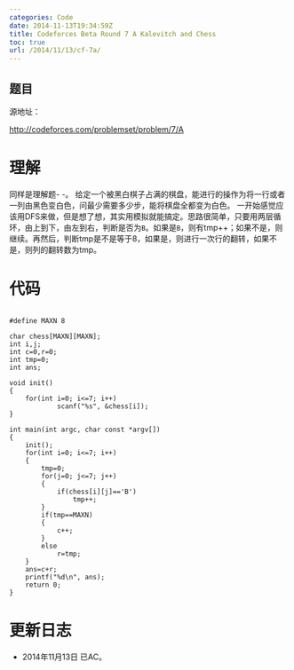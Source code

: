 ```yaml
---
categories: Code
date: 2014-11-13T19:34:59Z
title: Codeforces Beta Round 7 A Kalevitch and Chess
toc: true
url: /2014/11/13/cf-7a/
---
```


## 题目
源地址：

http://codeforces.com/problemset/problem/7/A

# 理解
同样是理解题- -。
给定一个被黑白棋子占满的棋盘，能进行的操作为将一行或者一列由黑色变白色，问最少需要多少步，能将棋盘全都变为白色。
一开始感觉应该用DFS来做，但是想了想，其实用模拟就能搞定。思路很简单，只要用两层循环，由上到下，由左到右，判断是否为`B`。如果是`B`，则有tmp++；如果不是，则继续。再然后，判断tmp是不是等于8，如果是，则进行一次行的翻转，如果不是，则列的翻转数为tmp。

<!--more-->

# 代码

```

#define MAXN 8

char chess[MAXN][MAXN];
int i,j;
int c=0,r=0;
int tmp=0;
int ans;

void init()
{
    for(int i=0; i<=7; i++)
            scanf("%s", &chess[i]);
}

int main(int argc, char const *argv[])
{
    init();
    for(int i=0; i<=7; i++)
    {
        tmp=0;
        for(j=0; j<=7; j++)
        {
            if(chess[i][j]=='B')
                tmp++;
        }
        if(tmp==MAXN)
        {
            c++;
        }
        else
            r=tmp;
    }
    ans=c+r;
    printf("%d\n", ans);
    return 0;
}

```

# 更新日志
- 2014年11月13日 已AC。